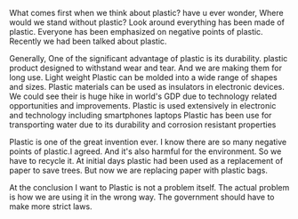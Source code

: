 
What comes first when we think about plastic?
have u ever wonder, Where would we stand without plastic?
Look around everything has been made of plastic.
Everyone has been emphasized on negative points of plastic. Recently we had been talked about plastic.

Generally,
One of the significant advantage of plastic is its durability. plastic product designed to withstand wear and tear. And we are making them for long use.
Light weight
Plastic can be molded into a wide range of shapes and sizes.
Plastic materials can be used as insulators in electronic devices.
We could see their is huge hike in world's GDP due to technology related opportunities and improvements.
Plastic is used extensively in electronic and technology including smartphones laptops
Plastic has been use for transporting water due to its durability and corrosion resistant properties

Plastic is one of the great invention ever.
I know there are so many negative points of plastic.I agreed. And it's also harmful for the environment. So we have to recycle it.
At initial days plastic had been used as a replacement of paper to save trees. But now we are replacing paper with plastic bags.

At the conclusion I want to
Plastic is not a problem itself. The actual problem is how we are using it in the wrong way. The government should have to make more strict laws.